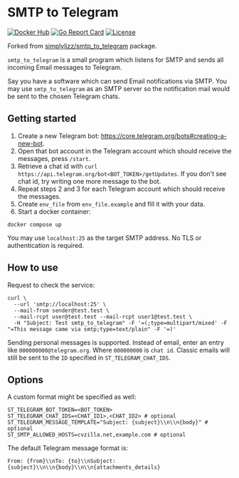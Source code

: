# SMTP to Telegram

[![Docker Hub](https://img.shields.io/docker/pulls/simplylizz/smtp_to_telegram.svg?style=flat-square)][Docker Hub]
[![Go Report Card](https://goreportcard.com/badge/github.com/simplylizz/smtp_to_telegram?style=flat-square)][Go Report Card]
[![License](https://img.shields.io/github/license/simplylizz/smtp_to_telegram.svg?style=flat-square)][License]

[Docker Hub]:      https://hub.docker.com/r/simplylizz/smtp_to_telegram
[Go Report Card]:  https://goreportcard.com/report/github.com/simplylizz/smtp_to_telegram
[License]:         https://github.com/simplylizz/smtp_to_telegram/blob/main/LICENSE

Forked from [simplylizz/smtp_to_telegram](https://github.com/simplylizz/smtp_to_telegram) package.

`smtp_to_telegram` is a small program which listens for SMTP and sends
all incoming Email messages to Telegram.

Say you have a software which can send Email notifications via SMTP.
You may use `smtp_to_telegram` as an SMTP server so
the notification mail would be sent to the chosen Telegram chats.

## Getting started

1. Create a new Telegram bot: https://core.telegram.org/bots#creating-a-new-bot.
2. Open that bot account in the Telegram account which should receive
   the messages, press `/start`.
3. Retrieve a chat id with `curl https://api.telegram.org/bot<BOT_TOKEN>/getUpdates`.
   If you don't see chat id, try writing one more message to the bot.
4. Repeat steps 2 and 3 for each Telegram account which should receive the messages.
5. Create `env_file` from `env_file.example` and fill it with your data.
6. Start a docker container:

```
docker compose up
```

You may use `localhost:25` as the target SMTP address.
No TLS or authentication is required.

## How to use

Request to check the service:
```
curl \
  --url 'smtp://localhost:25' \
  --mail-from sender@test.test \
  --mail-rcpt user@test.test --mail-rcpt user1@test.test \
  -H "Subject: Test smtp_to_telegram" -F '=(;type=multipart/mixed' -F "=This message came via smtp;type=text/plain" -F '=)'
```

Sending personal messages is supported. Instead of email, enter an entry like `000000000@telegram.org`. Where `000000000` is `chat id`.
Classic emails will still be sent to the `ID` specified in `ST_TELEGRAM_CHAT_IDS`.

## Options

A custom format might be specified as well:
```
ST_TELEGRAM_BOT_TOKEN=<BOT_TOKEN>
ST_TELEGRAM_CHAT_IDS=<CHAT_ID1>,<CHAT_ID2> # optional
ST_TELEGRAM_MESSAGE_TEMPLATE="Subject: {subject}\\n\\n{body}" # optional
ST_SMTP_ALLOWED_HOSTS=cvzilla.net,example.com # optional
```

The default Telegram message format is:
```
From: {from}\\nTo: {to}\\nSubject: {subject}\\n\\n{body}\\n\\n{attachments_details}
```
